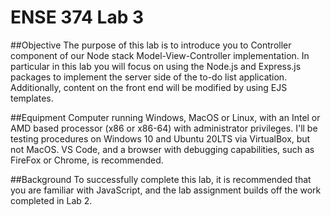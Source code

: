 # ENSE 374 Lab 3

##Objective 
The purpose of this lab is to introduce you to Controller component of our Node stack Model-View-Controller implementation. In particular in this lab you will focus on using the Node.js and Express.js packages to implement the server side of the to-do list application. Additionally, content on the front end will be modified by using EJS templates.

##Equipment 
Computer running Windows, MacOS or Linux, with an Intel or AMD based processor (x86 or x86-64) with administrator privileges. I'll be testing procedures on Windows 10 and Ubuntu 20LTS via VirtualBox, but not MacOS. VS Code, and a browser with debugging capabilities, such as FireFox or Chrome, is recommended.

##Background 
To successfully complete this lab, it is recommended that you are familiar with JavaScript, and the lab assignment builds off the work completed in Lab 2.

